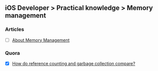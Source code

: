 ## iOS Developer > Practical knowledge > Memory management

### Articles
- [ ] [About Memory Management](https://developer.apple.com/library/content/documentation/Cocoa/Conceptual/MemoryMgmt/Articles/MemoryMgmt.html)

### Quora
- [x] [How do reference counting and garbage collection compare?](https://www.quora.com/How-do-reference-counting-and-garbage-collection-compare)


